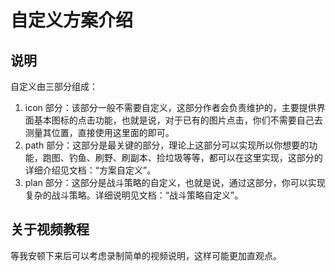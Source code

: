 # 自定义方案介绍

## 说明

自定义由三部分组成：

1. icon 部分：该部分一般不需要自定义，这部分作者会负责维护的，主要提供界面基本图标的点击功能，也就是说，对于已有的图片点击，你们不需要自己去测量其位置，直接使用这里面的即可。
2. path 部分：这部分是最关键的部分，理论上这部分可以实现所以你想要的功能，跑图、钓鱼、刷野、刷副本、捡垃圾等等，都可以在这里实现，这部分的详细介绍见文档：“方案自定义”。
3. plan 部分：这部分是战斗策略的自定义，也就是说，通过这部分，你可以实现复杂的战斗策略。详细说明见文档：“战斗策略自定义”。

## 关于视频教程

等我安顿下来后可以考虑录制简单的视频说明，这样可能更加直观点。
